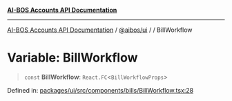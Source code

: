 [**AI-BOS Accounts API Documentation**](../../../README.md)

***

[AI-BOS Accounts API Documentation](../../../README.md) / [@aibos/ui](../README.md) / [](../README.md) / BillWorkflow

# Variable: BillWorkflow

> `const` **BillWorkflow**: `React.FC`\<`BillWorkflowProps`\>

Defined in: [packages/ui/src/components/bills/BillWorkflow.tsx:28](https://github.com/pohlai88/accounts/blob/48103fb36d28b2b9bfb33472b6de2f719773cde9/packages/ui/src/components/bills/BillWorkflow.tsx#L28)
